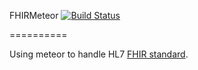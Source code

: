 FHIRMeteor  [![Build Status](https://travis-ci.org/jdlnolen/fhirmeteor.png)](https://travis-ci.org/jdlnolen/fhirmeteor)

==========

Using meteor to handle HL7 [FHIR standard](http://hl7.org/implement/standards/fhir/).

